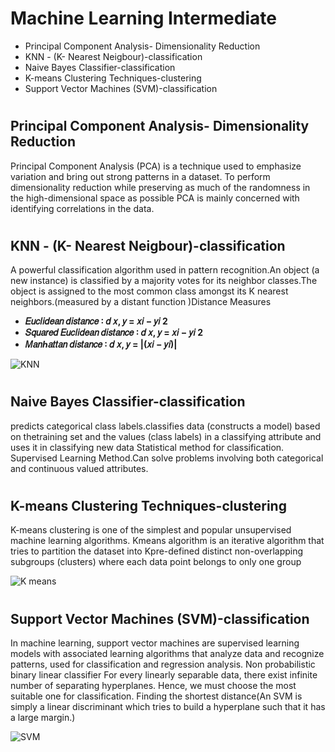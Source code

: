 
# <h1> Machine Learning Intermediate
- Principal Component Analysis- Dimensionality Reduction 
- KNN - (K- Nearest Neigbour)-classification
- Naive Bayes Classifier-classification
- K-means Clustering Techniques-clustering
- Support Vector Machines (SVM)-classification
# <h2> Principal Component Analysis- Dimensionality Reduction 
  Principal Component Analysis (PCA) is a technique used to emphasize variation and bring out strong patterns in a dataset.
To perform dimensionality reduction while preserving as much of the randomness in the high-dimensional space as possible
PCA is mainly concerned with identifying correlations in the data.

# <h2> KNN - (K- Nearest Neigbour)-classification
  A powerful classification algorithm used in pattern recognition.An object (a new instance) is classified by a majority votes for its neighbor classes.The object is assigned to the most common class amongst its K nearest neighbors.(measured by a distant function )Distance Measures
- **𝐸𝑢𝑐𝑙𝑖𝑑𝑒𝑎𝑛 𝑑𝑖𝑠𝑡𝑎𝑛𝑐𝑒 ∶ 𝑑 𝑥, 𝑦 = 𝑥𝑖 − 𝑦𝑖 2**
- **𝑆𝑞𝑢𝑎𝑟𝑒𝑑 𝐸𝑢𝑐𝑙𝑖𝑑𝑒𝑎𝑛 𝑑𝑖𝑠𝑡𝑎𝑛𝑐𝑒 ∶ 𝑑 𝑥, 𝑦 = 𝑥𝑖 − 𝑦𝑖 2**
- **𝑀𝑎𝑛ℎ𝑎𝑡𝑡𝑎𝑛 𝑑𝑖𝑠𝑡𝑎𝑛𝑐𝑒 ∶ 𝑑 𝑥, 𝑦 = |(𝑥𝑖 − 𝑦𝑖)|**
  
  
![KNN](https://image.slidesharecdn.com/knnfinal-170405165846/95/knearest-neighbor-classifier-16-638.jpg?cb=1494618790)

# <h2> Naive Bayes Classifier-classification
  predicts categorical class labels.classifies data (constructs a model) based on thetraining set and the values (class labels) in a classifying attribute and uses it in classifying new data
Statistical method for classification.
Supervised Learning Method.Can solve problems involving both categorical and continuous valued attributes.

# <h2> K-means Clustering Techniques-clustering
  K-means clustering is one of the simplest and popular unsupervised machine learning algorithms.
Kmeans algorithm is an iterative algorithm that tries to partition the dataset into Kpre-defined distinct non-overlapping subgroups (clusters) where each data point belongs to only one group
  
![K means](https://i.ytimg.com/vi/_aWzGGNrcic/hqdefault.jpg)

# <h2> Support Vector Machines (SVM)-classification
  In machine learning, support vector machines are supervised learning models with associated learning algorithms that analyze data and recognize patterns, used for classification and regression analysis.
Non probabilistic binary linear classifier
For every linearly separable data, there exist infinite number of separating hyperplanes. Hence, we must choose the most suitable one for classification.
Finding the shortest distance(An SVM is simply a linear discriminant which tries to build a hyperplane such that it has a large margin.)
  
![SVM](https://miro.medium.com/max/1280/1*irg_jfdAar9gfe0j-Q04vQ.png)
